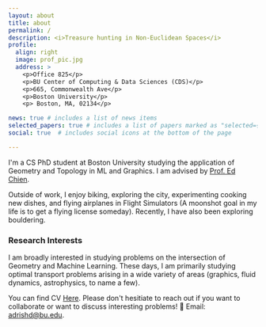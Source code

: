 ```yaml
---
layout: about
title: about
permalink: /
description: <i>Treasure hunting in Non-Euclidean Spaces</i>
profile:
  align: right
  image: prof_pic.jpg
  address: >
    <p>Office 825</p>
    <p>BU Center of Computing & Data Sciences (CDS)</p>
    <p>665, Commonwealth Ave</p>
    <p>Boston University</p>
    <p> Boston, MA, 02134</p>

news: true # includes a list of news items
selected_papers: true # includes a list of papers marked as "selected={true}"
social: true  # includes social icons at the bottom of the page

---
```


I'm a CS PhD student at Boston University studying the application of Geometry and Topology in ML and Graphics. I am advised by [Prof. Ed Chien](https://cs-people.bu.edu/edchien).

Outside of work, I enjoy biking, exploring the city, experimenting cooking new dishes, and flying airplanes in Flight Simulators (A moonshot goal in my life is to get a flying license someday). Recently, I have also been exploring bouldering.



### Research Interests
I am broadly interested in studying problems on the intersection of Geometry and Machine Learning.  These days, I am primarily studying optimal transport problems arising  in a wide variety of areas (graphics, fluid dynamics, astrophysics, to name a few).


You can find CV [Here](./assets/pdf/Research%20Resume.pdf). Please don't hesitiate to reach out if you want to collaborate or want to discuss interesting problems! 🙂 Email: [adrishd@bu.edu](mailto:adrishd@bu.edu).

